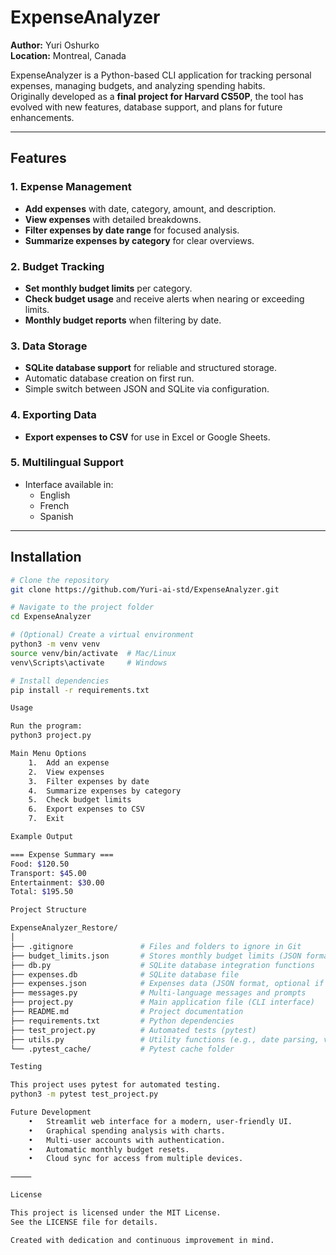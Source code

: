 # ExpenseAnalyzer

**Author:** Yuri Oshurko  
**Location:** Montreal, Canada  

ExpenseAnalyzer is a Python-based CLI application for tracking personal expenses, managing budgets, and analyzing spending habits.  
Originally developed as a **final project for Harvard CS50P**, the tool has evolved with new features, database support, and plans for future enhancements.

---

## Features

### 1. Expense Management
- **Add expenses** with date, category, amount, and description.
- **View expenses** with detailed breakdowns.
- **Filter expenses by date range** for focused analysis.
- **Summarize expenses by category** for clear overviews.

### 2. Budget Tracking
- **Set monthly budget limits** per category.
- **Check budget usage** and receive alerts when nearing or exceeding limits.
- **Monthly budget reports** when filtering by date.

### 3. Data Storage
- **SQLite database support** for reliable and structured storage.
- Automatic database creation on first run.
- Simple switch between JSON and SQLite via configuration.

### 4. Exporting Data
- **Export expenses to CSV** for use in Excel or Google Sheets.

### 5. Multilingual Support
- Interface available in:
  - English
  - French
  - Spanish

---

## Installation

```bash
# Clone the repository
git clone https://github.com/Yuri-ai-std/ExpenseAnalyzer.git

# Navigate to the project folder
cd ExpenseAnalyzer

# (Optional) Create a virtual environment
python3 -m venv venv
source venv/bin/activate  # Mac/Linux
venv\Scripts\activate     # Windows

# Install dependencies
pip install -r requirements.txt

Usage

Run the program: 
python3 project.py

Main Menu Options
	1.	Add an expense
	2.	View expenses
	3.	Filter expenses by date
	4.	Summarize expenses by category
	5.	Check budget limits
	6.	Export expenses to CSV
	7.	Exit

Example Output

=== Expense Summary ===
Food: $120.50
Transport: $45.00
Entertainment: $30.00
Total: $195.50

Project Structure

ExpenseAnalyzer_Restore/
│
├── .gitignore               # Files and folders to ignore in Git
├── budget_limits.json       # Stores monthly budget limits (JSON format)
├── db.py                    # SQLite database integration functions
├── expenses.db              # SQLite database file
├── expenses.json            # Expenses data (JSON format, optional if using SQLite)
├── messages.py              # Multi-language messages and prompts
├── project.py               # Main application file (CLI interface)
├── README.md                # Project documentation
├── requirements.txt         # Python dependencies
├── test_project.py          # Automated tests (pytest)
├── utils.py                 # Utility functions (e.g., date parsing, validation)
└── .pytest_cache/           # Pytest cache folder

Testing

This project uses pytest for automated testing.
python3 -m pytest test_project.py

Future Development
	•	Streamlit web interface for a modern, user-friendly UI.
	•	Graphical spending analysis with charts.
	•	Multi-user accounts with authentication.
	•	Automatic monthly budget resets.
	•	Cloud sync for access from multiple devices.

⸻

License

This project is licensed under the MIT License.
See the LICENSE file for details.

Created with dedication and continuous improvement in mind.